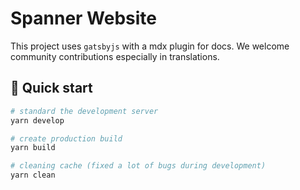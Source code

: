 # Spanner Website
This project uses `gatsbyjs` with a mdx plugin for docs. 
We welcome community contributions especially in translations.


## 🚀 Quick start

```bash
# standard the development server
yarn develop

# create production build
yarn build

# cleaning cache (fixed a lot of bugs during development)
yarn clean
```
